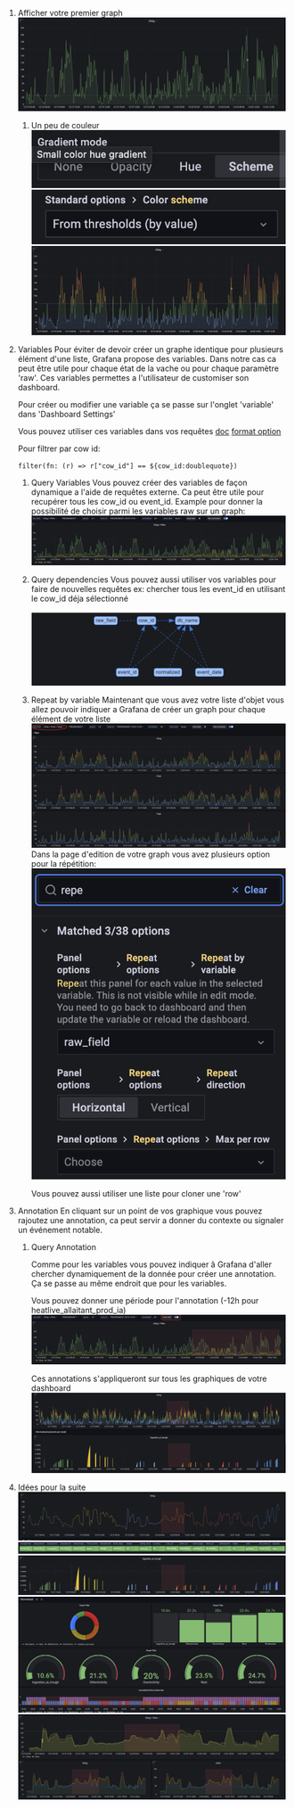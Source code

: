 1. Afficher votre premier graph
  ![ChAg](./1.png)
    1. Un peu de couleur
      ![loc1](./2.png)
      ![loc2](./3.png)
      ![loc3](./4.png)

2. Variables
    Pour éviter de devoir créer un graphe identique pour plusieurs élément d'une liste, Grafana propose des variables.
    Dans notre cas ca peut être utile pour chaque état de la vache ou pour chaque paramètre 'raw'.
    Ces variables permettes a l'utilisateur de customiser son dashboard.

    Pour créer ou modifier une variable ça se passe sur l'onglet 'variable' dans 'Dashboard Settings'

    Vous pouvez utiliser ces variables dans vos requêtes
    [doc](https://grafana.com/docs/grafana/latest/variables/syntax/)
    [format option](https://grafana.com/docs/grafana/latest/variables/advanced-variable-format-options/)

    Pour filtrer par cow id: 

    ```flux
    filter(fn: (r) => r["cow_id"] == ${cow_id:doublequote})
    ```

    1. Query Variables
        Vous pouvez créer des variables de façon dynamique a l'aide de requêtes externe.
        Ca peut être utile pour recupérer tous les cow_id ou event_id.
        Example pour donner la possibilité de choisir parmi les variables raw sur un graph:
        ![example](./merged_graph_query.png)

    2. Query dependencies
        Vous pouvez aussi utiliser vos variables pour faire de nouvelles requêtes
        ex: chercher tous les event_id en utilisant le cow_id déja sélectionné

        ![example](./query_dependencies.png)

    3. Repeat by variable
        Maintenant que vous avez votre liste d'objet vous allez pouvoir indiquer a Grafana de créer un graph pour chaque élément de votre liste
        ![result](./repeat_by_variable_result.png)
        Dans la page d'edition de votre graph vous avez plusieurs option pour la répétition:
        ![location](./repeat_by_variable.png)

        Vous pouvez aussi utiliser une liste pour cloner une 'row'

3. Annotation
    En cliquant sur un point de vos graphique vous pouvez rajoutez une annotation,
    ca peut servir a donner du contexte ou signaler un événement notable.

    1. Query Annotation

        Comme pour les variables vous pouvez indiquer â Grafana d'aller chercher dynamiquement de la donnée pour créer une annotation.
        Ça se passe au même endroit que pour les variables.

        Vous pouvez donner une période pour l'annotation (-12h pour heatlive_allaitant_prod_ia)
        ![example](./annotation_query.png)

        Ces annotations s'appliqueront sur tous les graphiques de votre dashboard
        ![example](./annotation_on_every_graph.png)

4. Idées pour la suite
  ![window](./window.png)
  ![table](./table.png)
  ![normalized percent window](./normalized_percent_window.png)
  ![raw gauge](./normalized.png)
  ![raw trend](./raw_trend.png)

